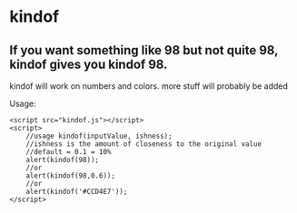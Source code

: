 # kindof 

If you want something like 98 but not quite 98, kindof gives you kindof 98.
--------------
kindof will work on numbers and colors. 
more stuff will probably be added

Usage:

    <script src="kindof.js"></script>
	<script>
		//usage kindof(inputValue, ishness); 
		//ishness is the amount of closeness to the original value
		//default = 0.1 = 10% 
		alert(kindof(98));
		//or
		alert(kindof(98,0.6));
		//or
		alert(kindof('#CCD4E7')); 
	</script>